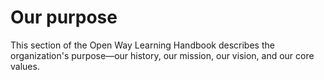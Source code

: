 # Our purpose
This section of the Open Way Learning Handbook describes the organization's purpose—our history, our mission, our vision, and our core values.
